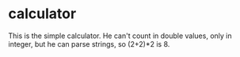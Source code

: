 # calculator
This is the simple calculator. 
He can't count in double values, only in integer, but he can parse strings, so (2+2)*2 is 8. 
